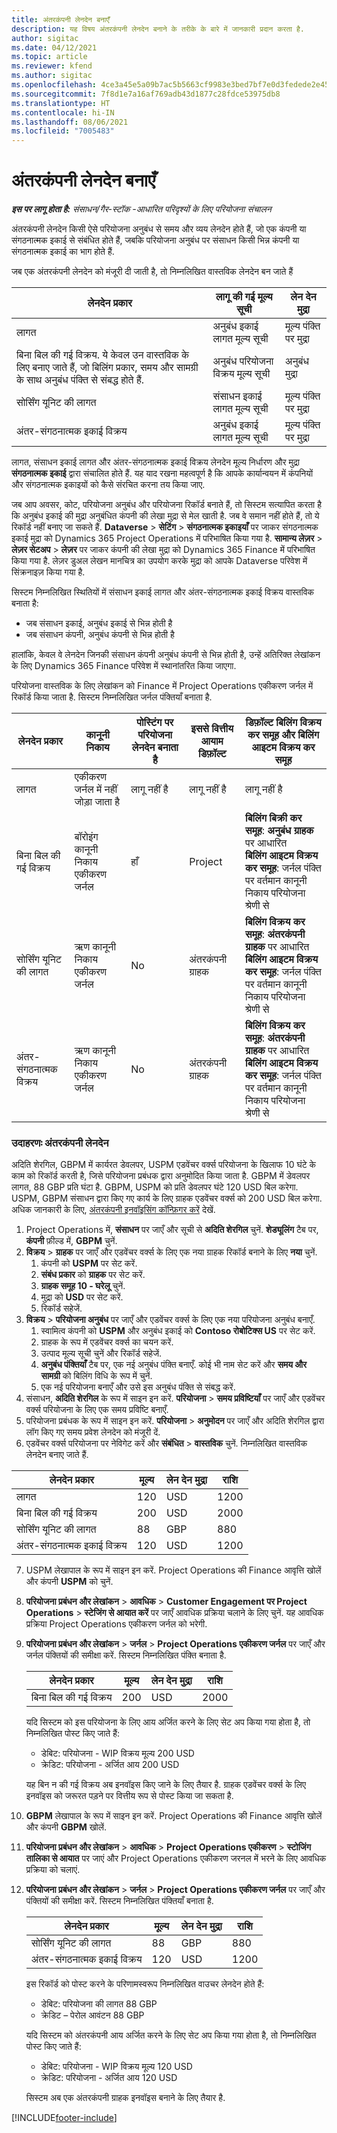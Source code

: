 ```yaml
---
title: अंतरकंपनी लेनदेन बनाएँ
description: यह विषय अंतरकंपनी लेनदेन बनाने के तरीके के बारे में जानकारी प्रदान करता है.
author: sigitac
ms.date: 04/12/2021
ms.topic: article
ms.reviewer: kfend
ms.author: sigitac
ms.openlocfilehash: 4ce3a45e5a09b7ac5b5663cf9983e3bed7bf7e0d3fedede2e4524c51069a800b
ms.sourcegitcommit: 7f8d1e7a16af769adb43d1877c28fdce53975db8
ms.translationtype: HT
ms.contentlocale: hi-IN
ms.lasthandoff: 08/06/2021
ms.locfileid: "7005483"
---
```

# <a name="create-intercompany-transactions"></a>अंतरकंपनी लेनदेन बनाएँ

_**इस पर लागू होता है:** संसाधन/गैर-स्टॉक -आधारित परिदृश्यों के लिए परियोजना संचालन_

अंतरकंपनी लेनदेन किसी ऐसे परियोजना अनुबंध से समय और व्यय लेनदेन होते हैं, जो एक कंपनी या संगठनात्मक इकाई से संबंधित होते हैं, जबकि परियोजना अनुबंध पर संसाधन किसी भिन्न कंपनी या संगठनात्मक इकाई का भाग होते हैं.

जब एक अंतरकंपनी लेनदेन को मंजूरी दी जाती है, तो निम्नलिखित वास्तविक लेनदेन बन जाते हैं

| **लेनदेन प्रकार** | **लागू की गई मूल्य सूची** | **लेन देन मुद्रा** |
| --- | --- | --- |
| लागत | अनुबंध इकाई लागत मूल्य सूची | मूल्य पंक्ति पर मुद्रा |
| बिना बिल की गई विक्रय. ये केवल उन वास्तविक के लिए बनाए जाते हैं, जो बिलिंग प्रकार, समय और सामग्री के साथ अनुबंध पंक्ति से संबद्ध होते हैं. | अनुबंध परियोजना विक्रय मूल्य सूची | अनुबंध मुद्रा |
| सोर्सिंग यूनिट की लागत | संसाधन इकाई लागत मूल्य सूची | मूल्य पंक्ति पर मुद्रा |
| अंतर-संगठनात्मक इकाई विक्रय | अनुबंध इकाई लागत मूल्य सूची | मूल्य पंक्ति पर मुद्रा |

लागत, संसाधन इकाई लागत और अंतर-संगठनात्मक इकाई विक्रय लेनदेन मूल्य निर्धारण और मुद्रा **संगठनात्मक इकाई** द्वारा संचालित होते हैं. यह याद रखना महत्वपूर्ण है कि आपके कार्यान्वयन में कंपनियों और संगठनात्मक इकाइयों को कैसे संरचित करना तय किया जाए.

जब आप अवसर, कोट, परियोजना अनुबंध और परियोजना रिकॉर्ड बनाते हैं, तो सिस्टम सत्यापित करता है कि अनुबंध इकाई की मुद्रा अनुबंधित कंपनी की लेखा मुद्रा से मेल खाती है. जब वे समान नहीं होते हैं, तो ये रिकॉर्ड नहीं बनाए जा सकते हैं. **Dataverse** > **सेटिंग** > **संगठनात्मक इकाइयाँ** पर जाकर संगठनात्मक इकाई मुद्रा को Dynamics 365 Project Operations में परिभाषित किया गया है. **सामान्य लेज़र** > **लेज़र सेटअप** > **लेज़र** पर जाकर कंपनी की लेखा मुद्रा को Dynamics 365 Finance में परिभाषित किया गया है. लेज़र डुअल लेखन मानचित्र का उपयोग करके मुद्रा को आपके Dataverse परिवेश में सिंक्रनाइज़ किया गया है.

सिस्टम निम्नलिखित स्थितियों में संसाधन इकाई लागत और अंतर-संगठनात्मक इकाई विक्रय वास्तविक बनाता है:

  - जब संसाधन इकाई, अनुबंध इकाई से भिन्न होती है
  - जब संसाधन कंपनी, अनुबंध कंपनी से भिन्न होती है

हालांकि, केवल वे लेनदेन जिनकी संसाधन कंपनी अनुबंध कंपनी से भिन्न होती है, उन्हें अतिरिक्त लेखांकन के लिए Dynamics 365 Finance परिवेश में स्थानांतरित किया जाएगा.

परियोजना वास्तविक के लिए लेखांकन को Finance में Project Operations एकीकरण जर्नल में रिकॉर्ड किया जाता है. सिस्टम निम्नलिखित जर्नल पंक्तियाँ बनाता है.

| **लेनदेन प्रकार** | **कानूनी निकाय** | **पोस्टिंग पर परियोजना लेनदेन बनाता है** | **इससे वित्तीय आयाम डिफ़ॉल्ट** | **डिफ़ॉल्ट बिलिंग विक्रय कर समूह और बिलिंग आइटम विक्रय कर समूह** |
| --- | --- | --- | --- | --- |
| लागत | एकीकरण जर्नल में नहीं जोड़ा जाता है | लागू नहीं है | लागू नहीं है | लागू नहीं है |
| बिना बिल की गई विक्रय | बॉरोइंग कानूनी निकाय एकीकरण जर्नल | हाँ | Project | **बिलिंग बिक्री कर समूह**: **अनुबंध ग्राहक** पर आधारित <br/> **बिलिंग आइटम विक्रय कर समूह**: जर्नल पंक्ति पर वर्तमान कानूनी निकाय परियोजना श्रेणी से |
| सोर्सिंग यूनिट की लागत | ऋण कानूनी निकाय एकीकरण जर्नल | No | अंतरकंपनी ग्राहक | **बिलिंग विक्रय कर समूह**: **अंतरकंपनी ग्राहक** पर आधारित <br/> **बिलिंग आइटम विक्रय कर समूह**: जर्नल पंक्ति पर वर्तमान कानूनी निकाय परियोजना श्रेणी से |
| अंतर-संगठनात्मक विक्रय | ऋण कानूनी निकाय एकीकरण जर्नल | No | अंतरकंपनी ग्राहक | **बिलिंग विक्रय कर समूह**: **अंतरकंपनी ग्राहक** पर आधारित <br/> **बिलिंग आइटम विक्रय कर समूह**: जर्नल पंक्ति पर वर्तमान कानूनी निकाय परियोजना श्रेणी से |

### <a name="example-intercompany-transactions"></a>उदाहरणः अंतरकंपनी लेनदेन

अदिति शेरगिल, GBPM में कार्यरत डेवलपर, USPM एडवेंचर वर्क्स परियोजना के खिलाफ 10 घंटे के काम को रिकॉर्ड करती है, जिसे परियोजना प्रबंधक द्वारा अनुमोदित किया जाता है. GBPM में डेवलपर लागत, 88 GBP प्रति घंटा है. GBPM, USPM को प्रति डेवलपर घंटे 120 USD बिल करेगा. USPM, GBPM संसाधन द्वारा किए गए कार्य के लिए ग्राहक एडवेंचर वर्क्स को 200 USD बिल करेगा. अधिक जानकारी के लिए, [अंतरकंपनी इनवॉइसिंग कॉन्फ़िगर करें](configure-intercompany-invoicing.md) देखें.

1. Project Operations में, **संसाधन** पर जाएँ और सूची से **अदिति शेरगिल** चुनें. **शेड्यूलिंग** टैब पर, **कंपनी** फ़ील्ड में, **GBPM** चुनें.
2. **विक्रय** > **ग्राहक** पर जाएँ और एडवेंचर वर्क्स के लिए एक नया ग्राहक रिकॉर्ड बनाने के लिए **नया** चुनें.
    1. कंपनी को **USPM** पर सेट करें.
    2. **संबंध प्रकार** को **ग्राहक** पर सेट करें.
    3. **ग्राहक समूह 10 - घरेलू** चुनें.
    4. मुद्रा को **USD** पर सेट करें.
    5. रिकॉर्ड सहेजें.
3. **विक्रय** > **परियोजना अनुबंध** पर जाएँ और एडवेंचर वर्क्स के लिए एक नया परियोजना अनुबंध बनाएँ.
    1. स्वामित्व कंपनी को **USPM** और अनुबंध इकाई को **Contoso रोबोटिक्स US** पर सेट करें.
    2. ग्राहक के रूप में एडवेंचर वर्क्स का चयन करें.
    3. उत्पाद मूल्य सूची चुनें और रिकॉर्ड सहेजें.
    4. **अनुबंध पंक्तियाँ** टैब पर, एक नई अनुबंध पंक्ति बनाएँ. कोई भी नाम सेट करें और **समय और सामग्री** को बिलिंग विधि के रूप में चुनें.
    5. एक नई परियोजना बनाएँ और उसे इस अनुबंध पंक्ति से संबद्ध करें.
4. संसाधन, **अदिति शेरगिल** के रूप में साइन इन करें. **परियोजना** > **समय प्रविष्टियाँ** पर जाएँ और एडवेंचर वर्क्स परियोजना के लिए एक समय प्रविष्टि बनाएँ.
5. परियोजना प्रबंधक के रूप में साइन इन करें. **परियोजना** > **अनुमोदन** पर जाएँ और अदिति शेरगिल द्वारा लॉग किए गए समय प्रवेश लेनदेन को मंजूरी दें.
6. एडवेंचर वर्क्स परियोजना पर नेविगेट करें और **संबंधित** > **वास्तविक** चुनें. निम्नलिखित वास्तविक लेनदेन बनाए जाते हैं.

| **लेनदेन प्रकार** | **मूल्य** | **लेन देन मुद्रा** | **राशि** |
| --- | --- | --- | --- |
| लागत | 120 | USD | 1200 |
| बिना बिल की गई विक्रय | 200 | USD | 2000 |
| सोर्सिंग यूनिट की लागत | 88 | GBP | 880 |
| अंतर-संगठनात्मक इकाई विक्रय | 120 | USD | 1200 |

7. USPM लेखापाल के रूप में साइन इन करें. Project Operations की Finance आवृत्ति खोलें और कंपनी **USPM** को चुनें. 
8. **परियोजना प्रबंधन और लेखांकन** > **आवधिक** > **Customer Engagement पर Project Operations** > **स्टेजिंग से आयात करें** पर जाएँ आवधिक प्रक्रिया चलाने के लिए चुनें. यह आवधिक प्रक्रिया Project Operations एकीकरण जर्नल को भरेगी.
9. **परियोजना प्रबंधन और लेखांकन** > **जर्नल** > **Project Operations एकीकरण जर्नल** पर जाएँ और जर्नल पंक्तियों की समीक्षा करें. सिस्टम निम्नलिखित पंक्ति बनाता है.

    | **लेनदेन प्रकार** | **मूल्य** | **लेन देन मुद्रा** | **राशि** |
    | --- | --- | --- | --- |
    | बिना बिल की गई विक्रय | 200 | USD | 2000 |

    यदि सिस्टम को इस परियोजना के लिए आय अर्जित करने के लिए सेट अप किया गया होता है, तो निम्नलिखित पोस्ट किए जाते हैं:

    - डेबिट: परियोजना - WIP विक्रय मूल्य 200 USD
    - क्रेडिट: परियोजना - अर्जित आय 200 USD

    यह बिन न की गई विक्रय अब इनवॉइस किए जाने के लिए तैयार है. ग्राहक एडवेंचर वर्क्स के लिए इनवॉइस को जरूरत पड़ने पर वित्तीय रूप से पोस्ट किया जा सकता है.

10. **GBPM** लेखापाल के रूप में साइन इन करें. Project Operations की Finance आवृत्ति खोलें और कंपनी **GBPM** खोलें. 
11. **परियोजना प्रबंधन और लेखांकन** > **आवधिक** > **Project Operations एकीकरण** > **स्टोजिंग तालिका से आयात** पर जाएं और Project Operations एकीकरण जरनल में भरने के लिए आवधिक प्रक्रिया को चलाएं.
12. **परियोजना प्रबंधन और लेखांकन** > **जर्नल** > **Project Operations एकीकरण जर्नल** पर जाएँ और पंक्तियों की समीक्षा करें. सिस्टम निम्नलिखित पंक्तियाँ बनाता है.

    | **लेनदेन प्रकार** | **मूल्य** | **लेन देन मुद्रा** | **राशि** |
    | --- | --- | --- | --- |
    | सोर्सिंग यूनिट की लागत | 88 | GBP | 880 |
    | अंतर-संगठनात्मक इकाई विक्रय | 120 | USD | 1200 |

    इस रिकॉर्ड को पोस्ट करने के परिणामस्वरूप निम्नलिखित वाउचर लेनदेन होते हैं:

    - डेबिट: परियोजना की लागत 88 GBP
    - क्रेडिट – पेरोल आवंटन 88 GBP

    यदि सिस्टम को अंतरकंपनी आय अर्जित करने के लिए सेट अप किया गया होता है, तो निम्नलिखित पोस्ट किए जाते हैं:

    - डेबिट: परियोजना - WIP विक्रय मूल्य 120 USD
    - क्रेडिट: परियोजना - अर्जित आय 120 USD

    सिस्टम अब एक अंतरकंपनी ग्राहक इनवॉइस बनाने के लिए तैयार है.


[!INCLUDE[footer-include](../includes/footer-banner.md)]

